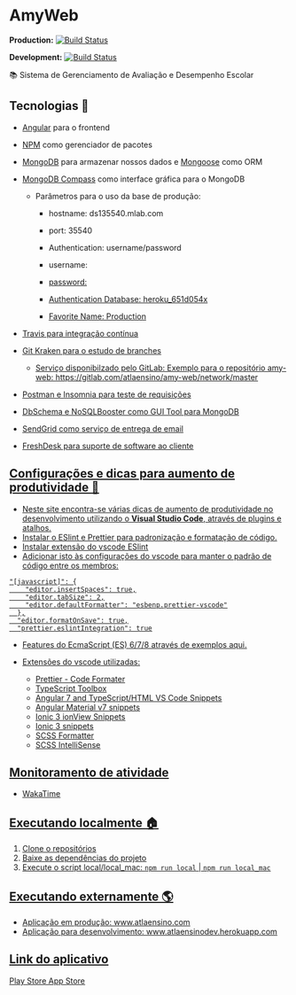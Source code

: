 # AmyWeb

**Production:** [![Build Status](https://travis-ci.com/saviocamacam/lacroix-web-front.svg?branch=master)](https://travis-ci.com/saviocamacam/lacroix-web-front)

**Development:** [![Build Status](https://travis-ci.com/saviocamacam/lacroix-web-front.svg?branch=development)](https://travis-ci.com/saviocamacam/lacroix-web-front)

:books: Sistema de Gerenciamento de Avaliação e Desempenho Escolar

## Tecnologias :wrench:

- [Angular](https://angular.io) para o frontend
- [NPM](https://www.npmjs.com) como gerenciador de pacotes
- [MongoDB](https://mongodb.com) para armazenar nossos dados e [Mongoose](https://mongoosejs.com) como ORM
- [MongoDB Compass](https://www.mongodb.com/products/compass) como interface gráfica para o MongoDB
  - Parâmetros para o uso da base de produção:
    - hostname: ds135540.mlab.com
    - port: 35540
    - Authentication: username/password
    - username: <u user>
    - password: <u pass>
    - Authentication Database: heroku_651d054x

    - Favorite Name: Production

- [Travis](https://travis-ci.com/download) para integração contínua
- [Git Kraken](https://www.gitkraken.com/download) para o estudo de branches
  - Serviço disponibilzado pelo GitLab:
    Exemplo para o repositório amy-web: https://gitlab.com/atlaensino/amy-web/network/master
- [Postman](https://www.getpostman.com/downloads/) e [Insomnia](https://insomnia.rest/download/) para teste de requisições
- [DbSchema](http://www.dbschema.com/download.html) e [NoSQLBooster](https://nosqlbooster.com/downloads) como GUI Tool para MongoDB
- [SendGrid](https://sendgrid.com/) como serviço de entrega de email
- [FreshDesk](https://freshdesk.com/br/) para suporte de software ao cliente

## Configurações e dicas para aumento de produtividade :rocket:

- Neste [site](https://dev.to/mokkapps/how-i-increased-my-productivity-with-visual-studio-code-gfo) encontra-se várias dicas de aumento de produtividade no desenvolvimento utilizando o **Visual Studio Code**, através de plugins e atalhos.
- Instalar o [ESlint](https://www.npmjs.com/package/eslint) e [Prettier](https://www.npmjs.com/package/prettier) para padronização e formatação de código.
- Instalar extensão do vscode ESlint
- Adicionar isto às configurações do vscode para manter o padrão de código entre os membros:

```
"[javascript]": {
    "editor.insertSpaces": true,
    "editor.tabSize": 2,
    "editor.defaultFormatter": "esbenp.prettier-vscode"
  },
  "editor.formatOnSave": true,
  "prettier.eslintIntegration": true
```

- Features do EcmaScript (ES) 6/7/8 através de exemplos [aqui](https://blog.rocketseat.com.br/as-melhores-features-do-es6-es7-e-es8/).

- Extensões do vscode utilizadas:
  - Prettier - Code Formater
  - TypeScript Toolbox
  - Angular 7 and TypeScript/HTML VS Code Snippets
  - Angular Material v7 snippets
  - Ionic 3 ionView Snippets
  - Ionic 3 snippets
  - SCSS Formatter
  - SCSS IntelliSense

## Monitoramento de atividade

- [WakaTime](https://wakatime.com/)

## Executando localmente :house:

1.  Clone o repositórios
2.  Baixe as dependências do projeto
3.  Execute o script local/local_mac: `npm run local` | `npm run local_mac`

## Executando externamente :earth_americas:

- Aplicação em produção: www.atlaensino.com
- Aplicação para desenvolvimento: www.atlaensinodev.herokuapp.com

## Link do aplicativo
[Play Store](https://play.google.com/store/apps/details?id=com.atla.app)
[App Store](https://apps.apple.com/br/app/atla-ensino/id1447875221)
